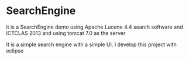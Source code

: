 # SearchEngine
it is a SearchEngine demo using Apache Lucene 4.4 search software and ICTCLAS 2013 and using tomcat 7.0 as the server

It is a simple search engine with a simple UI. 
I develop this project with eclipse

